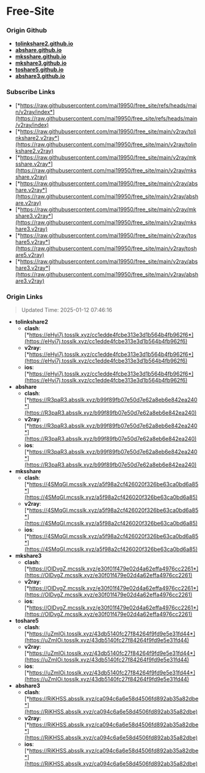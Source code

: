# Free-Site

### Origin Github

- [**tolinkshare2.github.io**](https://github.com/tolinkshare2/tolinkshare2.github.io)
- [**abshare.github.io**](https://github.com/abshare/abshare.github.io)
- [**mksshare.github.io**](https://github.com/mksshare/mksshare.github.io)
- [**mkshare3.github.io**](https://github.com/mkshare3/mkshare3.github.io)
- [**toshare5.github.io**](https://github.com/toshare5/toshare5.github.io)
- [**abshare3.github.io**](https://github.com/abshare3/abshare3.github.io)

### Subscribe Links

- [*https://raw.githubusercontent.com/mai19950/free_site/refs/heads/main/v2ray/index*](https://raw.githubusercontent.com/mai19950/free_site/refs/heads/main/v2ray/index)
- [*https://raw.githubusercontent.com/mai19950/free_site/main/v2ray/tolinkshare2.v2ray*](https://raw.githubusercontent.com/mai19950/free_site/main/v2ray/tolinkshare2.v2ray)
- [*https://raw.githubusercontent.com/mai19950/free_site/main/v2ray/mksshare.v2ray*](https://raw.githubusercontent.com/mai19950/free_site/main/v2ray/mksshare.v2ray)
- [*https://raw.githubusercontent.com/mai19950/free_site/main/v2ray/abshare.v2ray*](https://raw.githubusercontent.com/mai19950/free_site/main/v2ray/abshare.v2ray)
- [*https://raw.githubusercontent.com/mai19950/free_site/main/v2ray/mkshare3.v2ray*](https://raw.githubusercontent.com/mai19950/free_site/main/v2ray/mkshare3.v2ray)
- [*https://raw.githubusercontent.com/mai19950/free_site/main/v2ray/toshare5.v2ray*](https://raw.githubusercontent.com/mai19950/free_site/main/v2ray/toshare5.v2ray)
- [*https://raw.githubusercontent.com/mai19950/free_site/main/v2ray/abshare3.v2ray*](https://raw.githubusercontent.com/mai19950/free_site/main/v2ray/abshare3.v2ray)

### Origin Links

> Updated Time: 2025-01-12 07:46:16

- **tolinkshare2**
  - **clash**: [*https://eHyi7j.tosslk.xyz/cc1edde4fcbe313e3d1b564b4fb962f6*](https://eHyi7j.tosslk.xyz/cc1edde4fcbe313e3d1b564b4fb962f6)
  - **v2ray**: [*https://eHyi7j.tosslk.xyz/cc1edde4fcbe313e3d1b564b4fb962f6*](https://eHyi7j.tosslk.xyz/cc1edde4fcbe313e3d1b564b4fb962f6)
  - **ios**: [*https://eHyi7j.tosslk.xyz/cc1edde4fcbe313e3d1b564b4fb962f6*](https://eHyi7j.tosslk.xyz/cc1edde4fcbe313e3d1b564b4fb962f6)
- **abshare**
  - **clash**: [*https://R3paR3.absslk.xyz/b99f89fb07e50d7e62a8eb6e842ea240*](https://R3paR3.absslk.xyz/b99f89fb07e50d7e62a8eb6e842ea240)
  - **v2ray**: [*https://R3paR3.absslk.xyz/b99f89fb07e50d7e62a8eb6e842ea240*](https://R3paR3.absslk.xyz/b99f89fb07e50d7e62a8eb6e842ea240)
  - **ios**: [*https://R3paR3.absslk.xyz/b99f89fb07e50d7e62a8eb6e842ea240*](https://R3paR3.absslk.xyz/b99f89fb07e50d7e62a8eb6e842ea240)
- **mksshare**
  - **clash**: [*https://4SMqGl.mcsslk.xyz/a5f98a2cf426020f326be63ca0bd6a85*](https://4SMqGl.mcsslk.xyz/a5f98a2cf426020f326be63ca0bd6a85)
  - **v2ray**: [*https://4SMqGl.mcsslk.xyz/a5f98a2cf426020f326be63ca0bd6a85*](https://4SMqGl.mcsslk.xyz/a5f98a2cf426020f326be63ca0bd6a85)
  - **ios**: [*https://4SMqGl.mcsslk.xyz/a5f98a2cf426020f326be63ca0bd6a85*](https://4SMqGl.mcsslk.xyz/a5f98a2cf426020f326be63ca0bd6a85)
- **mkshare3**
  - **clash**: [*https://OlDvgZ.mcsslk.xyz/e30f01f479e02d4a62effa4976cc2261*](https://OlDvgZ.mcsslk.xyz/e30f01f479e02d4a62effa4976cc2261)
  - **v2ray**: [*https://OlDvgZ.mcsslk.xyz/e30f01f479e02d4a62effa4976cc2261*](https://OlDvgZ.mcsslk.xyz/e30f01f479e02d4a62effa4976cc2261)
  - **ios**: [*https://OlDvgZ.mcsslk.xyz/e30f01f479e02d4a62effa4976cc2261*](https://OlDvgZ.mcsslk.xyz/e30f01f479e02d4a62effa4976cc2261)
- **toshare5**
  - **clash**: [*https://uZmIOi.tosslk.xyz/43db5140fc27f84264f9fd9e5e31fd44*](https://uZmIOi.tosslk.xyz/43db5140fc27f84264f9fd9e5e31fd44)
  - **v2ray**: [*https://uZmIOi.tosslk.xyz/43db5140fc27f84264f9fd9e5e31fd44*](https://uZmIOi.tosslk.xyz/43db5140fc27f84264f9fd9e5e31fd44)
  - **ios**: [*https://uZmIOi.tosslk.xyz/43db5140fc27f84264f9fd9e5e31fd44*](https://uZmIOi.tosslk.xyz/43db5140fc27f84264f9fd9e5e31fd44)
- **abshare3**
  - **clash**: [*https://RiKHSS.absslk.xyz/ca094c6a6e58d4506fd892ab35a82dbe*](https://RiKHSS.absslk.xyz/ca094c6a6e58d4506fd892ab35a82dbe)
  - **v2ray**: [*https://RiKHSS.absslk.xyz/ca094c6a6e58d4506fd892ab35a82dbe*](https://RiKHSS.absslk.xyz/ca094c6a6e58d4506fd892ab35a82dbe)
  - **ios**: [*https://RiKHSS.absslk.xyz/ca094c6a6e58d4506fd892ab35a82dbe*](https://RiKHSS.absslk.xyz/ca094c6a6e58d4506fd892ab35a82dbe)
